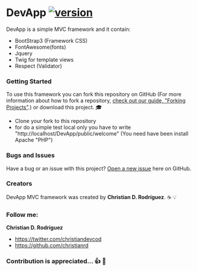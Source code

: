 DevApp [![version](https://img.shields.io/badge/version-v0.3.1-yellowgreen.svg)](https://github.com/christianrd/DevApp/releases/tag/v0.3.1)
========

DevApp is a simple MVC framework and it contain:
 - BootStrap3 (Framework CSS)
 - FontAwesome(fonts)
 - Jquery
 - Twig for template views
 - Respect (Validator)

### Getting Started 

To use this framework you can fork this repository on GitHub (For more information about how to fork a repository, [ check out our guide, "Forking Projects"](https://help.github.com/articles/fork-a-repo/).) or download this project. :mortar_board:

- Clone your fork to this repository
- for do a simple test local only you have to write "http://localhost/DevApp/public/welcome" (You need have been install Apache "PHP")

### Bugs and Issues

Have a bug or an issue with this project? [Open a new issue](https://github.com/christianrd/DevApp/issues) here on GitHub. 

### Creators

DevApp MVC framework was created by **Christian D. Rodríguez**. :coffee: :bulb:

### Follow me:

**Christian D. Rodríguez**
* https://twitter.com/christiandevcod
* https://github.com/christianrd


### Contribution is appreciated... :+1: :sparkling_heart:
